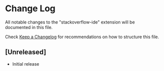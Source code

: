 # Change Log

All notable changes to the "stackoverflow-ide" extension will be documented in this file.

Check [Keep a Changelog](http://keepachangelog.com/) for recommendations on how to structure this file.

## [Unreleased]

- Initial release